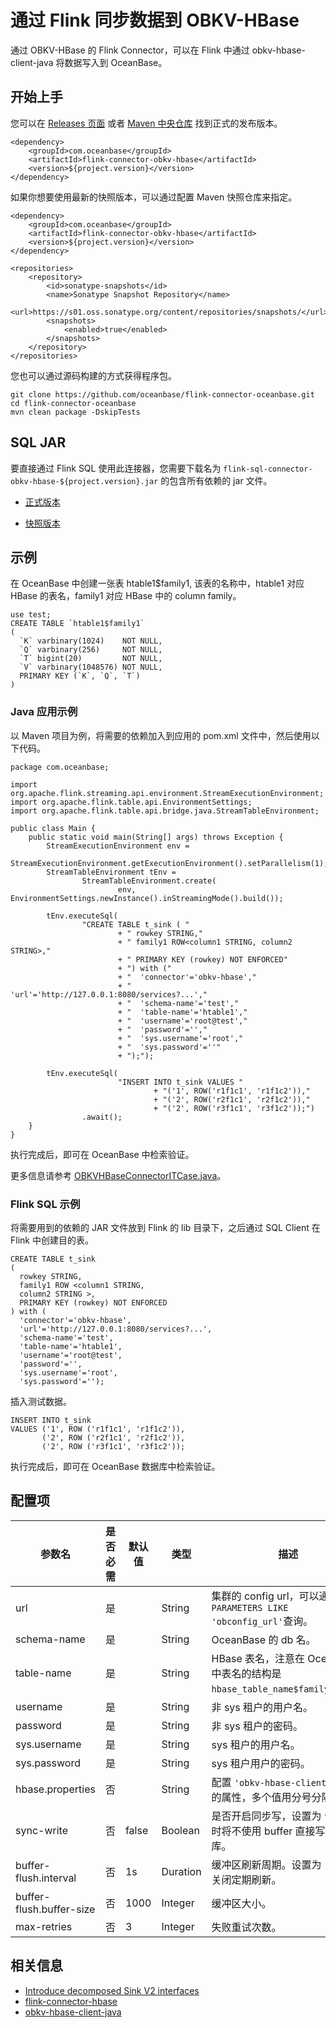 # 通过 Flink 同步数据到 OBKV-HBase

通过 OBKV-HBase 的 Flink Connector，可以在 Flink 中通过 obkv-hbase-client-java 将数据写入到 OceanBase。  

## 开始上手

您可以在 [Releases 页面](https://github.com/oceanbase/flink-connector-oceanbase/releases) 或者 [Maven 中央仓库](https://central.sonatype.com/artifact/com.oceanbase/flink-connector-obkv-hbase) 找到正式的发布版本。  

```
<dependency>
    <groupId>com.oceanbase</groupId>
    <artifactId>flink-connector-obkv-hbase</artifactId>
    <version>${project.version}</version>
</dependency>
```

如果你想要使用最新的快照版本，可以通过配置 Maven 快照仓库来指定。 

```
<dependency>
    <groupId>com.oceanbase</groupId>
    <artifactId>flink-connector-obkv-hbase</artifactId>
    <version>${project.version}</version>
</dependency>

<repositories>
    <repository>
        <id>sonatype-snapshots</id>
        <name>Sonatype Snapshot Repository</name>
        <url>https://s01.oss.sonatype.org/content/repositories/snapshots/</url>
        <snapshots>
            <enabled>true</enabled>
        </snapshots>
    </repository>
</repositories>
```

您也可以通过源码构建的方式获得程序包。 

```
git clone https://github.com/oceanbase/flink-connector-oceanbase.git
cd flink-connector-oceanbase
mvn clean package -DskipTests
```

## SQL JAR

要直接通过 Flink SQL 使用此连接器，您需要下载名为 `flink-sql-connector-obkv-hbase-${project.version}.jar` 的包含所有依赖的 jar 文件。
 
* [正式版本](https://repo1.maven.org/maven2/com/oceanbase/flink-sql-connector-obkv-hbase)

* [快照版本](https://s01.oss.sonatype.org/content/repositories/snapshots/com/oceanbase/flink-sql-connector-obkv-hbase)

## 示例

在 OceanBase 中创建一张表 htable1$family1, 该表的名称中，htable1 对应 HBase 的表名，family1 对应 HBase 中的 column family。  

```
use test;
CREATE TABLE `htable1$family1`
(
  `K` varbinary(1024)    NOT NULL,
  `Q` varbinary(256)     NOT NULL,
  `T` bigint(20)         NOT NULL,
  `V` varbinary(1048576) NOT NULL,
  PRIMARY KEY (`K`, `Q`, `T`)
)
```

### Java 应用示例

以 Maven 项目为例，将需要的依赖加入到应用的 pom.xml 文件中，然后使用以下代码。  

```
package com.oceanbase;

import org.apache.flink.streaming.api.environment.StreamExecutionEnvironment;
import org.apache.flink.table.api.EnvironmentSettings;
import org.apache.flink.table.api.bridge.java.StreamTableEnvironment;

public class Main {
    public static void main(String[] args) throws Exception {
        StreamExecutionEnvironment env =
                StreamExecutionEnvironment.getExecutionEnvironment().setParallelism(1);
        StreamTableEnvironment tEnv =
                StreamTableEnvironment.create(
                        env, EnvironmentSettings.newInstance().inStreamingMode().build());

        tEnv.executeSql(
                "CREATE TABLE t_sink ( "
                        + " rowkey STRING,"
                        + " family1 ROW<column1 STRING, column2 STRING>,"
                        + " PRIMARY KEY (rowkey) NOT ENFORCED"
                        + ") with ("
                        + "  'connector'='obkv-hbase',"
                        + "  'url'='http://127.0.0.1:8080/services?...',"
                        + "  'schema-name'='test',"
                        + "  'table-name'='htable1',"
                        + "  'username'='root@test',"
                        + "  'password'='',"
                        + "  'sys.username'='root',"
                        + "  'sys.password'=''"
                        + ");");

        tEnv.executeSql(
                        "INSERT INTO t_sink VALUES "
                                + "('1', ROW('r1f1c1', 'r1f1c2')),"
                                + "('2', ROW('r2f1c1', 'r2f1c2')),"
                                + "('2', ROW('r3f1c1', 'r3f1c2'));")
                .await();
    }
}
```

执行完成后，即可在 OceanBase 中检索验证。  

更多信息请参考 [OBKVHBaseConnectorITCase.java](https://github.com/oceanbase/flink-connector-oceanbase/blob/main/flink-connector-obkv-hbase/src/test/java/com/oceanbase/connector/flink/OBKVHBaseConnectorITCase.java)。  

### Flink SQL 示例

将需要用到的依赖的 JAR 文件放到 Flink 的 lib 目录下，之后通过 SQL Client 在 Flink 中创建目的表。  

```
CREATE TABLE t_sink
(
  rowkey STRING,
  family1 ROW <column1 STRING,
  column2 STRING >,
  PRIMARY KEY (rowkey) NOT ENFORCED
) with (
  'connector'='obkv-hbase',
  'url'='http://127.0.0.1:8080/services?...',
  'schema-name'='test',
  'table-name'='htable1',
  'username'='root@test',
  'password'='',
  'sys.username'='root',
  'sys.password'='');
```

插入测试数据。  

```
INSERT INTO t_sink
VALUES ('1', ROW ('r1f1c1', 'r1f1c2')),
       ('2', ROW ('r2f1c1', 'r2f1c2')),
       ('2', ROW ('r3f1c1', 'r3f1c2'));
```

执行完成后，即可在 OceanBase 数据库中检索验证。  

## 配置项

|**参数名**|**是否必需**|**默认值**|**类型**|**描述**|
|---|---|---|---|---|
| url | 是 | | String | 集群的 config url，可以通过 `SHOW PARAMETERS LIKE 'obconfig_url'`查询。 |
| schema-name | 是 | | String | OceanBase 的 db 名。 |
| table-name | 是 | | String | HBase 表名，注意在 OceanBase 中表名的结构是 `hbase_table_name$family_name`。 |
| username | 是 | | String | 非 sys 租户的用户名。 |
| password | 是 | | String | 非 sys 租户的密码。 |
| sys.username | 是 | | String | sys 租户的用户名。 |
| sys.password | 是 | | String | sys 租户用户的密码。 |
| hbase.properties | 否 | | String | 配置 `'obkv-hbase-client-java'`<br/> 的属性，多个值用分号分隔。 |
| sync-write | 否 | false | Boolean | 是否开启同步写，设置为 `true`<br/> 时将不使用 buffer 直接写入数据库。 |
| buffer-flush.interval | 否 | 1s | Duration | 缓冲区刷新周期。设置为 `'0'`时将关闭定期刷新。 |
| buffer-flush.buffer-size | 否 | 1000 | Integer | 缓冲区大小。 |
| max-retries | 否 | 3 | Integer | 失败重试次数。 |

## 相关信息

* [Introduce decomposed Sink V2 interfaces](https://issues.apache.org/jira/browse/FLINK-25569)  
* [flink-connector-hbase](https://github.com/apache/flink-connector-hbase)  
* [obkv-hbase-client-java](https://github.com/oceanbase/obkv-hbase-client-java)  
